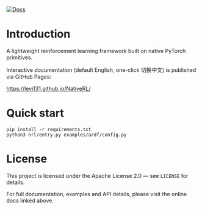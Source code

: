 [![Docs](https://img.shields.io/badge/docs-online-brightgreen)](https://levi131.github.io/NativeRL/)

# Introduction

A lightweight reinforcement learning framework built on native PyTorch primitives.

Interactive documentation (default English, one-click 切换中文) is published via GitHub Pages:

https://levi131.github.io/NativeRL/

# Quick start

```
pip install -r requirements.txt
python3 nrl/entry.py examples/ardf/config.py
```

# License

This project is licensed under the Apache License 2.0 — see `LICENSE` for details.

For full documentation, examples and API details, please visit the online docs linked above.
